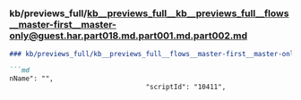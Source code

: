 ### kb/previews_full/kb__previews_full__kb__previews_full__flows__master-first__master-only@guest.har.part018.md.part001.md.part002.md

```md
### kb/previews_full/kb__previews_full__flows__master-first__master-only@guest.har.part018.md.part001.md (part 002)

```md
nName": "",
                                  "scriptId": "10411",
                          
```

```

```
